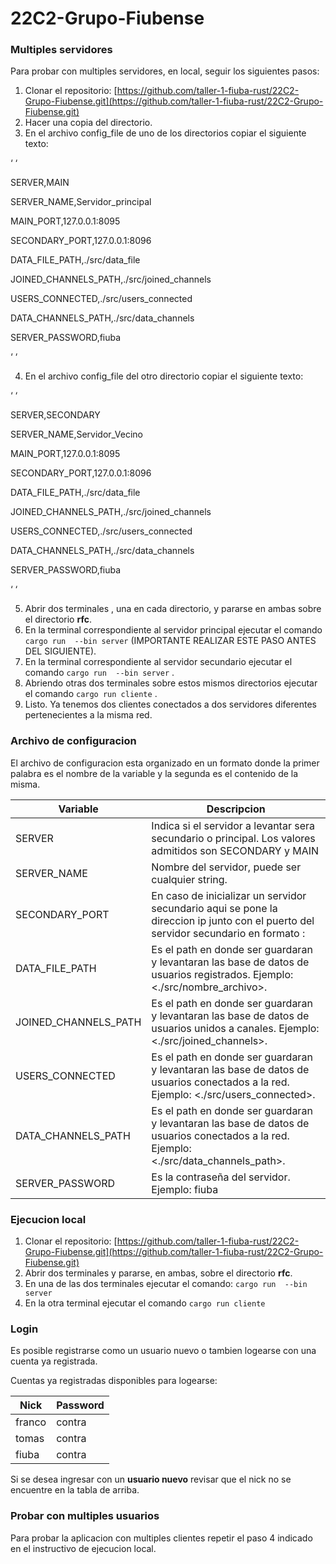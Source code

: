 # 22C2-Grupo-Fiubense

### Multiples servidores

Para probar con multiples servidores, en local, seguir los siguientes pasos:

1. Clonar el repositorio:  [https://github.com/taller-1-fiuba-rust/22C2-Grupo-Fiubense.git](https://github.com/taller-1-fiuba-rust/22C2-Grupo-Fiubense.git)
2. Hacer una copia del directorio.
3. En el archivo config_file de uno de los directorios copiar el siguiente texto:

‘ ‘

SERVER,MAIN

SERVER_NAME,Servidor_principal

MAIN_PORT,127.0.0.1:8095

SECONDARY_PORT,127.0.0.1:8096

DATA_FILE_PATH,./src/data_file

JOINED_CHANNELS_PATH,./src/joined_channels

USERS_CONNECTED,./src/users_connected

DATA_CHANNELS_PATH,./src/data_channels

SERVER_PASSWORD,fiuba

‘ ‘

4. En el archivo config_file del otro  directorio copiar el siguiente texto:

‘ ‘

SERVER,SECONDARY

SERVER_NAME,Servidor_Vecino

MAIN_PORT,127.0.0.1:8095

SECONDARY_PORT,127.0.0.1:8096

DATA_FILE_PATH,./src/data_file

JOINED_CHANNELS_PATH,./src/joined_channels

USERS_CONNECTED,./src/users_connected

DATA_CHANNELS_PATH,./src/data_channels

SERVER_PASSWORD,fiuba

‘ ‘

5. Abrir dos terminales , una en cada directorio, y pararse en ambas sobre el directorio **rfc**.
6. En la terminal correspondiente al servidor principal ejecutar el comando `cargo run  --bin server`  (IMPORTANTE REALIZAR ESTE PASO ANTES DEL SIGUIENTE).
7. En la terminal correspondiente al servidor secundario ejecutar el comando `cargo run  --bin server` .
8. Abriendo otras dos terminales sobre estos mismos directorios ejecutar el comando `cargo run cliente` .
9. Listo. Ya tenemos dos clientes conectados a dos servidores diferentes pertenecientes a la misma red.

### Archivo de configuracion

El archivo de configuracion esta organizado en un formato donde la primer palabra es el nombre de la variable y la segunda es el contenido de la misma.

| Variable | Descripcion |
| --- | --- |
| SERVER | Indica si el servidor a levantar sera secundario o principal. Los valores admitidos son SECONDARY y MAIN |
| SERVER_NAME | Nombre del servidor, puede ser cualquier string. |
| SECONDARY_PORT | En caso de inicializar un servidor secundario aqui se pone la direccion ip junto con el puerto del servidor secundario en formato <ip>:<puerto> |
| DATA_FILE_PATH | Es el path en donde ser guardaran y levantaran las base de datos de usuarios registrados. Ejemplo:  <./src/nombre_archivo>.  |
| JOINED_CHANNELS_PATH | Es el path en donde ser guardaran y levantaran las base de datos de usuarios unidos a canales. Ejemplo:  <./src/joined_channels>.  |
| USERS_CONNECTED | Es el path en donde ser guardaran y levantaran las base de datos de usuarios conectados a la red. Ejemplo:  <./src/users_connected>.  |
| DATA_CHANNELS_PATH | Es el path en donde ser guardaran y levantaran las base de datos de usuarios conectados a la red. Ejemplo:  <./src/data_channels_path>.  |
| SERVER_PASSWORD | Es la contraseña del servidor. Ejemplo: fiuba |

### Ejecucion local

1. Clonar el repositorio:  [https://github.com/taller-1-fiuba-rust/22C2-Grupo-Fiubense.git](https://github.com/taller-1-fiuba-rust/22C2-Grupo-Fiubense.git)
2. Abrir dos terminales y pararse, en ambas, sobre el directorio **rfc**.
3. En una de las dos terminales ejecutar el comando: `cargo run  --bin server` 
4. En la otra terminal ejecutar el comando `cargo run cliente` 

### Login

Es posible registrarse como un usuario nuevo o tambien logearse con una cuenta ya registrada.

Cuentas ya registradas  disponibles para logearse:

| Nick | Password |
| --- | --- |
| franco | contra |
| tomas | contra |
| fiuba | contra |

Si se desea ingresar con un **usuario nuevo** revisar que el nick no se encuentre en la tabla de arriba.

### Probar con multiples usuarios

Para probar la aplicacion con multiples clientes repetir el paso 4 indicado en el instructivo de  ejecucion local.
